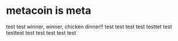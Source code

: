 # metacoin is meta

test
test
winner, winner, chicken dinner!!
test
test
test
test
testtet
test
testtest
test
test
test
test
test
